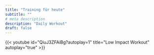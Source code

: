 ```yaml
---
title: "Training für heute"
subtitle: ""
# meta description
description: "Daily Workout"
draft: false
---
```


{{< youtube id="QiuJ3ZFAiBg?autoplay=1" title="Low Impact Workout" autoplay="true" >}}